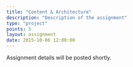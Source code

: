 ```yaml
---
title: "Content & Architecture"
description: "Description of the assignment"
type: "project"
points: 5
layout: assignment
date: 2015-10-06 12:00:00
---
```


Assignment details will be posted shortly.